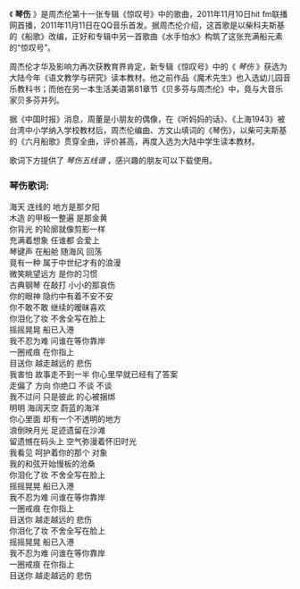 

《 **琴伤** 》是周杰伦第十一张专辑《惊叹号》中的歌曲，2011年11月10日hit
fm联播网首播，2011年11月11日在QQ音乐首发。据周杰伦介绍，这首歌是以柴科夫斯基的《船歌》改编，正好和专辑中另一首歌曲《水手怕水》构筑了这张充满船元素的“惊叹号”。

  

周杰伦才华及影响力再次获教育界肯定，新专辑《惊叹号》中的《 _琴伤_
》获选为大陆今年《语文教学与研究》读本教材。他之前作品《魔术先生》也入选幼儿园音乐教科书；而他在另一本生活美语第81章节《贝多芬与周杰伦》中，竟与大音乐家贝多芬并列。

  

据《中国时报》消息，周董是小朋友的偶像，在《听妈妈的话》、《上海1943》被台湾中小学纳入学校教材后，周杰伦编曲、方文山填词的《琴伤》，以柴可夫斯基的《六月船歌》贯穿全曲，评价甚高，再度入选为大陆中学生读本教材。

  

歌词下方提供了 _琴伤五线谱_ ，感兴趣的朋友可以下载使用。

### 琴伤歌词:

海天 连线的 地方是那夕阳  
木造 的甲板一整遍 是那金黄  
你背光 的轮廓就像剪影一样  
充满着想象 任谁都 会爱上  
琴键声 在船舱 随海风 回荡  
竟有一种 属于中世纪才有的浪漫  
微笑眺望远方 是你的习惯  
古典钢琴 在敲打 小小的那哀伤  
你的眼神 隐约中有着不安不安  
你不敢不敢 继续的暧昧喜欢  
你泪化了妆 不舍全写在脸上  
摇摇晃晃 船已入港  
我不忍为难 问谁在等你靠岸  
一圈戒痕 在你指上  
目送你 越走越远的 悲伤  
我害怕 故事走不到一半 你心里早就已经有了答案  
走偏了 方向 你绝口 不谈 不谈  
我不过问 只是彼此 的心被捆绑  
明明 海阔天空 蔚蓝的海洋  
你心里面 却有一个不透明的地方  
浪倒映月光 足迹遗留在沙滩  
留遗憾在码头上 空气弥漫着怀旧时光  
我看见 呵护着你的那个 对象  
我的和弦开始慢板的沧桑  
你泪化了妆 不舍全写在脸上  
摇摇晃晃 船已入港  
我不忍为难 问谁在等你靠岸  
一圈戒痕 在你指上  
目送你 越走越远的 悲伤  
你泪化了妆 不舍全写在脸上  
摇摇晃晃 船已入港  
我不忍为难 问谁在等你靠岸  
一圈戒痕 在你指上  
目送你 越走越远的 悲伤

